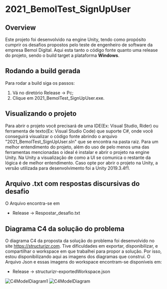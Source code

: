# 2021_BemolTest_SignUpUser

## Overview

Este projeto foi desenvolvido na engine Unity, tendo como propósito cumprir os desafios propostos pelo teste de engenheiro de software da empresa Bemol Digital. Aqui esta tanto o código fonte quanto uma release do projeto, sendo o build target a plataforma **Windows**.

## Rodando a build gerada

Para rodar a build siga os passos:
1. Vá no diretório Release -> Pc;
2. Clique em 2021_BemolTest_SignUpUser.exe.

## Visualizando o projeto

Para abrir o projeto você precisará de uma IDE(Ex: Visual Studio, Rider) ou ferramenta de texto(Ex: Visual Studio Code) que suporte C#, onde você conseguirá visualizar o código fonte abrindo o arquivo "2021_BemolTest_SignUpUser.sln" que se encontra na pasta raiz. Para um melhor entendimento do projeto, além do uso de pelo menos uma das ferramentas mencionadas o ideal é instalar e abrir o projeto na engine Unity. Na Unity a visualização de como a UI se comunica o restante da lógica é de melhor entendimento. Caso opte por abrir o projeto na Unity, a versão utilizada para desenvolvimento foi a Unity 2019.3.4f1.

## Arquivo .txt com respostas discursivas do desafio

O Arquivo encontra-se em 
* Release -> Respostar_desafio.txt

## Diagrama C4 da solução do problema

O diagrama C4 da proposta da solução do problema foi desenvolvido no site https://structurizr.com. Tive dificuldades em exportar, disponibilizar, e compartilhar o workspace em que trabalhei para propor a solução. Por isso, estou disponibilizando aqui as imagens dos diagramas que construí. O Arquivo Json e essas imagens do workspace encontram-se disponíveis em:
* Release -> structurizr-exportedWorkspace.json

![C4ModelDiagram1](https://user-images.githubusercontent.com/35857068/115069781-14847080-9ec2-11eb-9f6c-0f6e4a95760e.png)
![C4ModelDiagram](https://user-images.githubusercontent.com/35857068/115070112-7e9d1580-9ec2-11eb-862a-f2c86c1f324b.png)
